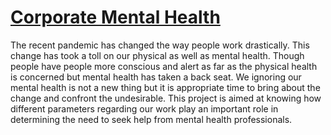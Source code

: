 # [Corporate Mental Health](https://patilpushkarp.github.io/corporate-mental-health)

The recent pandemic has changed the way people work drastically. This change has took a toll on our physical as well as mental health. Though people have people more conscious and alert as far as the physical health is concerned but mental health has taken a back seat. We ignoring our mental health is not a new thing but it is appropriate time to bring about the change and confront the undesirable.
This project is aimed at knowing how different parameters regarding our work play an important role in determining the need to seek help from mental health professionals. 